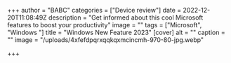 +++
author = "BABC"
categories = ["Device review"]
date = 2022-12-20T11:08:49Z
description = "Get informed about this cool Microsoft features to boost your productivity"
image = ""
tags = ["Microsoft", "Windows "]
title = "Windows New Feature 2023"
[cover]
alt = ""
caption = ""
image = "/uploads/4xfefdpqrxqqkqxmcincmh-970-80-jpg.webp"

+++
